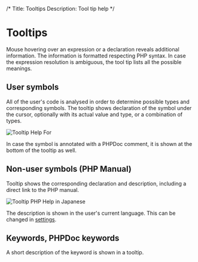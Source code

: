 /*
Title: Tooltips
Description: Tool tip help
*/

# Tooltips

Mouse hovering over an expression or a declaration reveals additional information. The information is formatted respecting PHP syntax. In case the expression resolution is ambiguous, the tool tip lists all the possible meanings.

## User symbols

All of the user's code is analysed in order to determine possible types and corresponding symbols. The tooltip shows declaration of the symbol under the cursor, optionally with its actual value and type, or a combination of types.

![Tooltip Help For ](../imgs/tooltip-help-en.png)

In case the symbol is annotated with a PHPDoc comment, it is shown at the bottom of the tooltip as well.

## Non-user symbols (PHP Manual)

Tooltip shows the corresponding declaration and description, including a direct link to the PHP manual.

![Tooltip PHP Help in Japanese](../imgs/tooltip-help-ja.png)

The description is shown in the user's current language. This can be changed in [settings](../configuration.md).

## Keywords, PHPDoc keywords

A short description of the keyword is shown in a tooltip.
